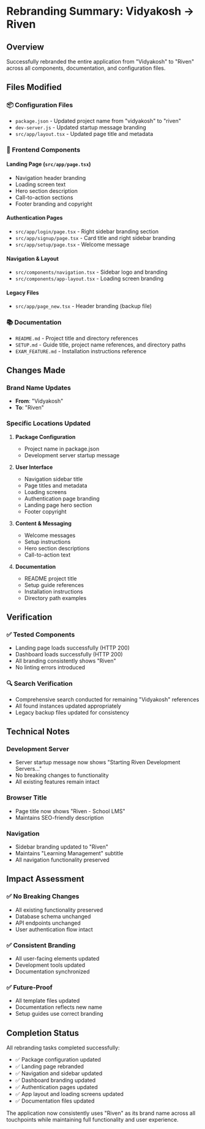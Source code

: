# Rebranding Summary: Vidyakosh → Riven

## Overview
Successfully rebranded the entire application from "Vidyakosh" to "Riven" across all components, documentation, and configuration files.

## Files Modified

### 📦 Configuration Files
- `package.json` - Updated project name from "vidyakosh" to "riven"
- `dev-server.js` - Updated startup message branding
- `src/app/layout.tsx` - Updated page title and metadata

### 🎨 Frontend Components

#### Landing Page (`src/app/page.tsx`)
- Navigation header branding
- Loading screen text
- Hero section description
- Call-to-action sections
- Footer branding and copyright

#### Authentication Pages
- `src/app/login/page.tsx` - Right sidebar branding section
- `src/app/signup/page.tsx` - Card title and right sidebar branding
- `src/app/setup/page.tsx` - Welcome message

#### Navigation & Layout
- `src/components/navigation.tsx` - Sidebar logo and branding
- `src/components/app-layout.tsx` - Loading screen branding

#### Legacy Files
- `src/app/page_new.tsx` - Header branding (backup file)

### 📚 Documentation
- `README.md` - Project title and directory references
- `SETUP.md` - Guide title, project name references, and directory paths
- `EXAM_FEATURE.md` - Installation instructions reference

## Changes Made

### Brand Name Updates
- **From**: "Vidyakosh" 
- **To**: "Riven"

### Specific Locations Updated
1. **Package Configuration**
   - Project name in package.json
   - Development server startup message

2. **User Interface**
   - Navigation sidebar title
   - Page titles and metadata
   - Loading screens
   - Authentication page branding
   - Landing page hero section
   - Footer copyright

3. **Content & Messaging**
   - Welcome messages
   - Setup instructions
   - Hero section descriptions
   - Call-to-action text

4. **Documentation**
   - README project title
   - Setup guide references
   - Installation instructions
   - Directory path examples

## Verification

### ✅ Tested Components
- Landing page loads successfully (HTTP 200)
- Dashboard loads successfully (HTTP 200)
- All branding consistently shows "Riven"
- No linting errors introduced

### 🔍 Search Verification
- Comprehensive search conducted for remaining "Vidyakosh" references
- All found instances updated appropriately
- Legacy backup files updated for consistency

## Technical Notes

### Development Server
- Server startup message now shows "Starting Riven Development Servers..."
- No breaking changes to functionality
- All existing features remain intact

### Browser Title
- Page title now shows "Riven - School LMS"
- Maintains SEO-friendly description

### Navigation
- Sidebar branding updated to "Riven"
- Maintains "Learning Management" subtitle
- All navigation functionality preserved

## Impact Assessment

### ✅ No Breaking Changes
- All existing functionality preserved
- Database schema unchanged
- API endpoints unchanged
- User authentication flow intact

### ✅ Consistent Branding
- All user-facing elements updated
- Development tools updated
- Documentation synchronized

### ✅ Future-Proof
- All template files updated
- Documentation reflects new name
- Setup guides use correct branding

## Completion Status

All rebranding tasks completed successfully:
- ✅ Package configuration updated
- ✅ Landing page rebranded  
- ✅ Navigation and sidebar updated
- ✅ Dashboard branding updated
- ✅ Authentication pages updated
- ✅ App layout and loading screens updated
- ✅ Documentation files updated

The application now consistently uses "Riven" as its brand name across all touchpoints while maintaining full functionality and user experience.


